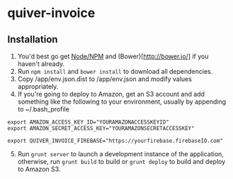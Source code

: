 quiver-invoice
==============

## Installation
1. You'd best go get [Node/NPM](https://github.com/joyent/node) and (Bower)[http://bower.io/] if you haven't already.
2. Run ```npm install``` and ```bower install``` to download all dependencies.
3. Copy /app/env.json.dist to /app/env.json and modify values appropriately.
4. If you're going to deploy to Amazon, get an S3 account and add something like the following to your environment, usually by appending to ~/.bash_profile

```
export AMAZON_ACCESS_KEY_ID="YOURAMAZONACCESSKEYID"
export AMAZON_SECRET_ACCESS_KEY="YOURAMAZONSECRETACCESSKEY"

export QUIVER_INVOICE_FIREBASE="https://yourfirebase.firebaseIO.com"

```

5. Run ```grunt server``` to launch a development instance of the application, otherwise, run ```grunt build``` to build or ```grunt deploy``` to build and deploy to Amazon S3.

